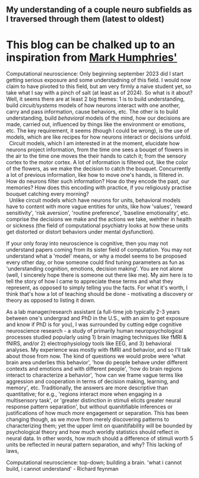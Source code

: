 ## My understanding of a couple neuro subfields as I traversed through them (latest to oldest)

# This blog can be chalked up to an inspiration from [Mark Humphries'](medium.com/the-spike/the-neuroscientist-a-field-guide-ac15bb47372f)

Computational neuroscience:
Only beginning september 2023 did I start getting serious exposure and some understadning of this field. I would now claim to have pivoted to this field, but am very firmly a naive student yet, so take what I say with a pinch of salt (at least as of 2024). So what is it about? Well, it seems there are at least 2 big themes: 1 is to build understanding, build _circuit/systems_ models of how neurons interact with one another, carry and pass information, cause behaviors, etc. The other is to build understanding, build _behavioral_ models of the mind, how our decisions are made, carried out, influenced by things like the environment or emotions, etc. The key requirement, it seems (though I could be wrong), is the use of models, which are like recipes for how neurons interact or decisions unfold.  
&nbsp;&nbsp;Circuit models, which I am interested in at the moment, elucidate how neurons project information, from the time one sees a bouqet of flowers in the air to the time one moves the their hands to catch it; from the sensory cortex to the motor cortex. A lot of information is filtered 
out, like the color of the flowers, as we make the decision to catch the bouquet. Concurrently a lot of previous information, like how to move one's hands, is filtered in. How do neurons filter such information? How do they encode the past, our memories? How does this encoding with practice, if you religiously practise bouquet catching every morning?  
&nbsp;&nbsp;Unlike circuit models which have neurons for units, behavioral models have to content with more vague entities for units, like how 'values', 'reward sensitivity', 'risk aversion', 'routine preference', 'baseline emotionality', etc. comprise the decisions we make and the actions we take, wehther in health or sickness (the field of computational psychiatry looks at how these units get distorted or distort behaviors under mental dysfunction). 

If your only foray into neuroscience is cognitive, then you may not understand papers coming from its sister field of computation. You may not understand what a 'model' means, or why a model seems to be proposed every other day, or how someone could find tuning parameters as fun as 'understanding cognition, emotions, decision making'. You are not alone (well, I sincerely hope there is someone out there like me). My aim here is to tell the story of how I came to appreciate these terms and what they represent, as opposed to simply telling you the facts. For what it's worth, I think that's how a lot of teaching should be done - motivating a discovery or theory as opposed to listing it down.

As a lab manager/research assistant (a full-time job typically 2-3 years between one's undergrad and PhD in the U.S., with an aim to get exposure and know if PhD is for you), I was surrounded by cutting edge cognitive neuroscience research - a study of primarily human neuropsychological processes studied popularly using 1) brain imaging techniques like fMRI & fNIRS, and/or 2) electrophysiology tools like EEG, and 3) behavioral analyses. My experience was mostly with fMRI and behavior, and so I'll talk about those from now. The kind of questions we would probe were 'what brain area underlies this behavior', 'how do people behave under different contexts and emotions and with different people', 'how do brain regions interact to characterize a behavior', 'how can we frame vague terms like aggression and cooperation in terms of decision making, learning, and memory', etc. Traditionally, the answers are more descriptive than quantitative; for e.g., 'regions interact more when engaging in a multisensory task', or 'greater distinction in stimuli elicits greater neural response pattern separation', but without quanitifiable inferences or justifications of how much _more_ engagement or separation. This has been changing though, as we move from merely discovering patterns to characterizing them; yet the upper limit on quanitifability will be bounded by psychological theory and how much worldly statistics should reflect in neural data. In other words, how much should a difference of stimuli worth 5 units be reflected in neural pattern separation, and why? This lacking of laws, 

Computational neuroscience: top-down; building a brain. 'what i cannot build, i cannot understand' - Richard feynman
